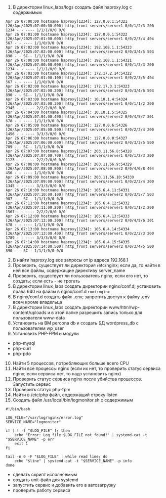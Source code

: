 1) В директории linux_labs/logs создать файл haproxy.log с содержимым
```
Apr 26 07:00:00 hostname haproxy[1234]: 127.0.0.1:54321 [26/Apr/2025:07:00:00.000] http_front servers/server1 0/0/1/2/3 200 1234 - - ---- 1/1/1/0/0 0/0
Apr 26 07:01:00 hostname haproxy[1234]: 127.0.0.1:54322 [26/Apr/2025:07:01:00.000] http_front servers/server1 0/0/2/3/4 404 567 - - ---- 1/1/0/0/0 0/0
Apr 26 07:02:00 hostname haproxy[1234]: 192.168.1.1:54323 [26/Apr/2025:07:02:00.000] http_front servers/server2 0/0/3/4/5 503 890 - - SC-- 1/1/1/0/0 0/0
Apr 26 07:00:00 hostname haproxy[1234]: 192.168.1.1:54321 [26/Apr/2025:07:00:00.000] http_front servers/server1 0/0/1/2/3 200 1234 - - ---- 1/1/1/0/0 0/0
Apr 26 07:01:00 hostname haproxy[1234]: 172.17.2.14:54322 [26/Apr/2025:07:01:00.100] http_front servers/server1 0/0/2/3/5 404 567 - - ---- 1/1/0/0/0 0/0
Apr 26 07:02:00 hostname haproxy[1234]: 172.17.3.1:54323 [26/Apr/2025:07:02:00.200] http_front servers/server2 0/0/3/4/6 503 890 - - SC-- 1/1/1/0/0 0/0
Apr 26 07:03:00 hostname haproxy[1234]: 10.10.1.4:54324 [26/Apr/2025:07:03:00.300] http_front servers/server1 0/0/1/1/2 200 2345 - - ---- 2/2/2/0/0 0/0
Apr 26 07:04:00 hostname haproxy[1234]: 10.10.1.5:54325 [26/Apr/2025:07:04:00.400] http_front servers/server2 0/0/4/5/7 301 678 - - ---- 1/1/1/0/0 0/0
Apr 26 07:05:00 hostname haproxy[1234]: 127.0.0.6:54326 [26/Apr/2025:07:05:00.500] http_front servers/server1 0/0/2/2/4 200 1456 - - ---- 3/3/3/0/0 0/0
Apr 26 07:06:00 hostname haproxy[1234]: 127.0.0.0:54327 [26/Apr/2025:07:06:00.600] http_front servers/server2 0/0/3/3/5 500 789 - - SC-- 1/1/1/0/0 0/0
Apr 26 07:07:00 hostname haproxy[1234]: 203.11.56.8:54328 [26/Apr/2025:07:07:00.700] http_front servers/server1 0/0/1/2/3 200 1123 - - ---- 2/2/2/0/0 0/0
Apr 26 07:08:00 hostname haproxy[1234]: 203.11.56.9:54329 [26/Apr/2025:07:08:00.800] http_front servers/server2 0/0/4/6/8 404 456 - - ---- 1/1/0/0/0 0/0
Apr 26 07:09:00 hostname haproxy[1234]: 203.11.56.10:54330 [26/Apr/2025:07:09:00.900] http_front servers/server1 0/0/2/3/4 200 1345 - - ---- 3/3/3/0/0 0/0
Apr 26 07:10:00 hostname haproxy[1234]: 105.6.4.11:54331 [26/Apr/2025:07:10:00.100] http_front servers/server2 0/0/3/5/7 503 987 - - SC-- 1/1/1/0/0 0/0
Apr 26 07:11:00 hostname haproxy[1234]: 105.6.4.12:54332 [26/Apr/2025:07:11:00.200] http_front servers/server1 0/0/1/1/2 200 1567 - - ---- 2/2/2/0/0 0/0
Apr 26 07:12:00 hostname haproxy[1234]: 105.6.4.13:54333 [26/Apr/2025:07:12:00.300] http_front servers/server2 0/0/4/5/6 301 678 - - ---- 1/1/1/0/0 0/0
Apr 26 07:13:00 hostname haproxy[1234]: 105.6.4.14:54334 [26/Apr/2025:07:13:00.400] http_front servers/server1 0/0/2/2/3 200 1789 - - ---- 3/3/3/0/0 0/0
Apr 26 07:14:00 hostname haproxy[1234]: 105.6.4.15:54335 [26/Apr/2025:07:14:00.500] http_front servers/server2 0/0/3/4/5 500 890 - - SC-- 1/1/1/0/0 0/0
```
2) В найти haproxy.log все запросы от ip адреса 192.168.1
3) Проверить, существует ли директория /etc/nginx; если да, то найти в ней все файлы, содержащие директиву server_name
4) Проверить, существует ли пользователь nginx; если его нет, то создать; если есть - не трогать
5) В директории linux_labs создать директории nginx/conf.d; установить права 640 на файлы в nginx/conf.d ```root:nginx```
6) В nginx/conf.d создать файл .env; запретить доступ к файлу .env всем кроме владельца
7) В директории linux_labs создать директории www/html/wp-content/uploads и в этой папке разрешить запись только для пользователя www-data
8) Установить на ВМ percona db и создать БД wordpress_db с пользователем wp_user
9) Установить PHP-FPM и модули
- php-mysql
- php-curl
- php-pdo
10) Найти 5 процессов, потребляющих больше всего CPU
11) Найти все процессы nginx (если их нет, то проверить статус сервиса nginx; если сервиса нет, то надо установить nginx)
12) Проверить статус сервиса nginx после убийства процессов. Запустить сервис
13) Проверить статус php-fpm
14) Найти в /etc/php файл, содержащий строку listen
15) Создать файл /usr/local/bin/logmonitor.sh с содержимым
```
#!/bin/bash

LOG_FILE="/var/log/nginx/error.log"  
SERVICE_NAME="logmonitor"            

if [ ! -f "$LOG_FILE" ]; then
    echo "Error: Log file $LOG_FILE not found!" | systemd-cat -t "$SERVICE_NAME" -p err
    exit 1
fi

tail -n 0 -F "$LOG_FILE" | while read line; do
    echo "$line" | systemd-cat -t "$SERVICE_NAME" -p info
done
```
- сделать скрипт исполняемым
- создать unit-файл для systemd
- запустить сервис и добавить его в автозагрузку
- проверить работу сервиса
